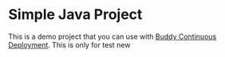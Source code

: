 # Simple Java Project
This is a demo project that you can use with [Buddy Continuous Deployment](https://buddy.works).
This is only for test new

